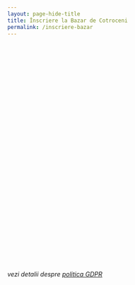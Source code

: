 ```yaml
---
layout: page-hide-title
title: Înscriere la Bazar de Cotroceni
permalink: /inscriere-bazar
---
```



<div data-tf-widget="fihQc8aJ" data-tf-opacity="100" data-tf-iframe-props="title=Înscriere Bazar de Cotroceni, mai 2023" data-tf-transitive-search-params data-tf-medium="snippet" style="width:100%;height:500px;"></div><script src="//embed.typeform.com/next/embed.js"></script>

*vezi detalii despre [politica GDPR](https://incotroceni.ro/bazar/gdpr)*
